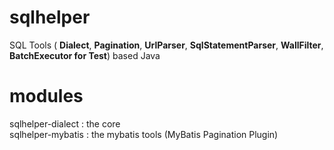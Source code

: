 # sqlhelper
SQL Tools ( <b>Dialect</b>, <b>Pagination</b>, <b>UrlParser</b>, <b>SqlStatementParser</b>, <b>WallFilter</b>, <b>BatchExecutor for Test</b>) based Java

# modules
sqlhelper-dialect : the core <br/> 
sqlhelper-mybatis : the mybatis tools (MyBatis Pagination Plugin)
